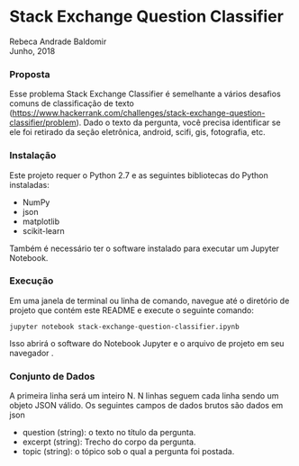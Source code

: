 #  Stack Exchange Question Classifier


Rebeca Andrade Baldomir  
Junho, 2018

### Proposta
Esse problema Stack Exchange Classifier é semelhante a vários desafios comuns de classificação de texto (https://www.hackerrank.com/challenges/stack-exchange-question-classifier/problem). Dado o texto da pergunta, você precisa identificar se ele foi retirado da seção eletrônica, android, scifi, gis, fotografia, etc.

### Instalação

Este projeto requer o Python 2.7 e as seguintes bibliotecas do Python instaladas:

-   NumPy
-   json
-   matplotlib
-   scikit-learn

Também é necessário ter o software instalado para executar um Jupyter Notebook.

### Execução

Em uma janela de terminal ou linha de comando, navegue até o diretório de projeto que contém este README e execute o seguinte comando:

```
jupyter notebook stack-exchange-question-classifier.ipynb

```

Isso abrirá o software do Notebook Jupyter e o arquivo de projeto em seu navegador .

### Conjunto de Dados

A primeira linha será um inteiro N. N linhas seguem cada linha sendo um objeto JSON válido. Os seguintes campos de dados brutos são dados em json

- question (string): o texto no título da pergunta.
- excerpt (string): Trecho do corpo da pergunta.
- topic (string): o tópico sob o qual a pergunta foi postada.

